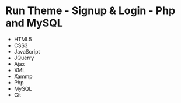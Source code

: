 # Run Theme - Signup &amp; Login - Php and MySQL

- HTML5 
- CSS3
- JavaScript
- JQuerry
- Ajax
- XML
- Xammp
- Php
- MySQL
- Git
